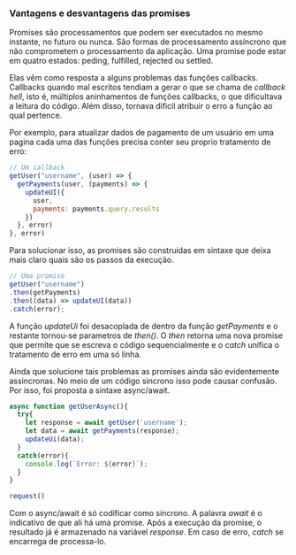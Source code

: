 ### Vantagens e desvantagens das promises

Promises são processamentos que podem ser executados no mesmo instante, no futuro ou nunca. São formas de processamento assíncrono que não comprometem o processamento da aplicação. Uma promise pode estar em quatro estados: peding, fulfilled, rejected ou settled.

Elas vêm como resposta a alguns problemas das funções callbacks. Callbacks quando mal escritos tendiam a gerar o que se chama de *callback hell*, isto é, múltiplos aninhamentos de funções callbacks, o que dificultava a leitura do código. Além disso, tornava dificil atribuir o erro a função ao qual pertence. 

Por exemplo, para atualizar dados de pagamento de um usuário em uma pagina cada uma das funções precisa conter seu proprio tratamento de erro: 

```javascript
// Um callback
getUser("username", (user) => {
  getPayments(user, (payments) => {
    updateUI({
      user,
      payments: payments.query.results
    })
  }, error)
}, error)
```

Para solucionar isso, as promises são construidas em sintaxe que deixa mais claro quais são os passos da execução.

```javascript
// Uma promise
getUser("username")
.then(getPayments)
.then((data) => updateUI(data))
.catch(error);
```
A função *updateUi* foi desacoplada de dentro da função *getPayments* e o restante tornou-se parametros de *then()*. O *then* retorna uma nova promise que  permite que se escreva o código sequencialmente e o *catch* unifica o tratamento de erro em uma só linha.

Ainda que solucione tais problemas as promises ainda são evidentemente assincronas. No meio de um código sincrono isso pode causar confusão. Por isso, foi proposta a sintaxe async/await. 

```javascript
async function getUserAsync(){
  try{
    let response = await getUser('username');
    let data = await getPayments(response);
    updateUi(data);
  }
  catch(error){
    console.log(`Error: ${error}`);
  }
}

request()
```

Com o async/await é só codificar como síncrono. A palavra *await* é o indicativo de que ali há uma promise. Após a execução da promise, o resultado já é armazenado na variável *response*. Em caso de erro, *catch* se encarrega de processa-lo.